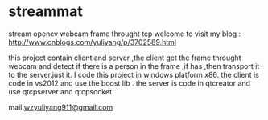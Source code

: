 streammat
=========

stream opencv webcam frame throught tcp
welcome to visit my blog :
http://www.cnblogs.com/yuliyang/p/3702589.html

this project contain client and server ,the client get the frame throught webcam and detect if there is a person in the frame ,if has ,then transport it to the server.just it.
 I code this project in windows platform x86.
the client is code in vs2012 and use the boost lib .
the server is code in qtcreator and use qtcpserver and qtcpsocket.

mail:wzyuliyang911@gmail.com
